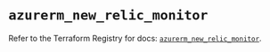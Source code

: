 # `azurerm_new_relic_monitor`

Refer to the Terraform Registry for docs: [`azurerm_new_relic_monitor`](https://registry.terraform.io/providers/hashicorp/azurerm/3.89.0/docs/resources/new_relic_monitor).
